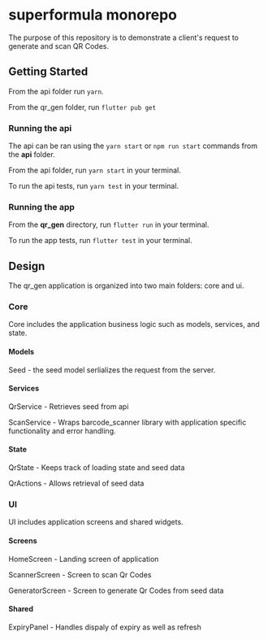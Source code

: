# superformula monorepo

The purpose of this repository is to demonstrate a client's request to generate and scan QR Codes.

## Getting Started

From the api folder run `yarn`.

From the qr_gen folder, run `flutter pub get`

### Running the api

The api can be ran using the `yarn start` or `npm run start` commands from the **api** folder.

From the api folder, run `yarn start` in your terminal.

To run the api tests, run `yarn test` in your terminal.

### Running the app

From the **qr_gen** directory, run `flutter run` in your terminal.

To run the app tests, run `flutter test` in your terminal.

## Design

The qr_gen application is organized into two main folders: core and ui.

### Core

Core includes the application business logic such as models, services, and state.

#### Models

Seed - the seed model serlializes the request from the server.

#### Services

QrService - Retrieves seed from api

ScanService - Wraps barcode_scanner library with application specific functionality and error handling.

#### State

QrState - Keeps track of loading state and seed data

QrActions - Allows retrieval of seed data

### UI

UI includes application screens and shared widgets.

#### Screens

HomeScreen - Landing screen of application

ScannerScreen - Screen to scan Qr Codes

GeneratorScreen - Screen to generate Qr Codes from seed data

#### Shared

ExpiryPanel - Handles dispaly of expiry as well as refresh
